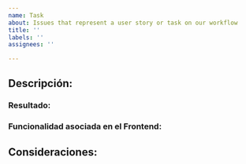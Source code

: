 ```yaml
---
name: Task
about: Issues that represent a user story or task on our workflow
title: ''
labels: ''
assignees: ''

---
```


## Descripción:

### Resultado:

### Funcionalidad asociada en el Frontend:

## Consideraciones:
